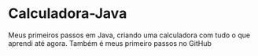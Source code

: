 # Calculadora-Java

Meus primeiros passos em Java, criando uma calculadora com tudo o que aprendi até agora. Também é meus primeiro passos no GitHub
